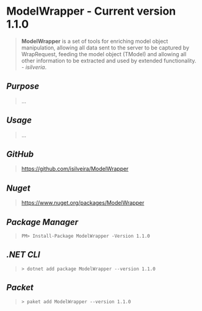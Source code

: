 # ModelWrapper - Current version 1.1.0

>**ModelWrapper** is a set of tools for enriching model object manipulation, allowing all data sent to the server to be captured by WrapRequest<TModel>, feeding the model object (TModel) and allowing all other information to be extracted and used by extended functionality. - *isilveria*.

*Purpose*
----
>...
    
*Usage*
----
>...

*GitHub*
----
> https://github.com/isilveira/ModelWrapper

*Nuget*
----
> https://www.nuget.org/packages/ModelWrapper

*Package Manager*
----
> ```PM> Install-Package ModelWrapper -Version 1.1.0```

*.NET CLI*
----
> ```> dotnet add package ModelWrapper --version 1.1.0```

*Packet*
----
> ```> paket add ModelWrapper --version 1.1.0```
